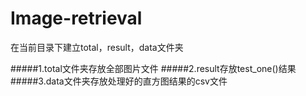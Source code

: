 # Image-retrieval

在当前目录下建立total，result，data文件夹

#####1.total文件夹存放全部图片文件
#####2.result存放test_one()结果
#####3.data文件夹存放处理好的直方图结果的csv文件
